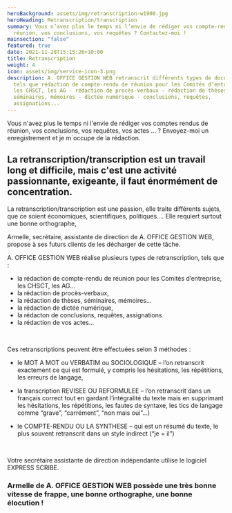 ```yaml
---
heroBackground: assets/img/retranscription-w1900.jpg
heroHeading: Retranscription/transcription
summary: Vous n’avez plus le temps ni l’envie de rédiger vos compte-rendus de
  réunion, vos conclusions, vos requêtes ? Contactez-moi !
mainsection: "false"
featured: true
date: 2021-11-28T15:15:26+10:00
title: Retranscription
weight: 4
icon: assets/img/service-icon-3.png
description: A. OFFICE GESTION WEB retranscrit différents types de documents,
  tels que rédaction de compte-rendu de réunion pour les Comités d’entreprise,
  les CHSCT, les AG - rédaction de procès-verbaux - rédaction de thèses,
  séminaires, mémoires - dictée numérique - conclusions, requêtes,
  assignations...
---
```

Vous n'avez plus le temps ni l'envie de rédiger vos comptes rendus de réunion, vos conclusions, vos requêtes, vos actes ... ? Envoyez-moi un enregistrement et je m´occupe de la rédaction.

## La retranscription/transcription est un travail long et difficile, mais c'est une activité passionnante, exigeante, il faut énormément de concentration.

La retranscription/transcription est une passion, elle traite différents sujets, que ce soient économiques, scientifiques, politiques.... Elle requiert surtout une bonne orthographe, 

Armelle, secrétaire, assistante de direction de A. OFFICE GESTION WEB, propose à ses futurs clients de les décharger de cette tâche.

A. OFFICE GESTION WEB réalise plusieurs types de retranscription, tels que :

* la rédaction de compte-rendu de réunion pour les Comités d’entreprise, les CHSCT, les AG…
* la rédaction de procès-verbaux,
* la rédaction de thèses, séminaires, mémoires…
* la rédaction de dictée numérique,
* la rédacton de conclusions, requêtes, assignations
* la rédaction de vos actes...

<br>

Ces retranscriptions peuvent être effectuées selon 3 méthodes :

* le MOT A MOT ou VERBATIM ou SOCIOLOGIQUE – l’on retranscrit exactement ce qui est formulé, y compris les hésitations, les répétitions, les erreurs de langage,


* la transcription REVISEE OU REFORMULEE – l’on retranscrit dans un français correct tout en gardant l’intégralité du texte mais en supprimant les hésitations, les répétitions, les fautes de syntaxe, les tics de langage comme “grave”, “carrément”, “non mais oui”…)
* le COMPTE-RENDU OU LA SYNTHESE – qui est un résumé du texte, le plus souvent retranscrit dans un style indirect (“je = il”)

<br>

Votre secrétaire assistante de direction indépendante utilise le logiciel EXPRESS SCRIBE.

### Armelle de A. OFFICE GESTION WEB possède une très bonne vitesse de frappe, une bonne orthographe, une bonne élocution !